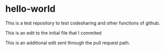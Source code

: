 # hello-world
This is a test repository to test codesharing and other functions of github.


This is an edit to the initial file that I commited

This is an additional edit sent through the pull request path.
